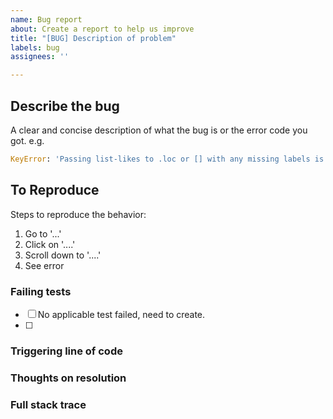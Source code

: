 ```yaml
---
name: Bug report
about: Create a report to help us improve
title: "[BUG] Description of problem"
labels: bug
assignees: ''

---
```


## Describe the bug

A clear and concise description of what the bug is or the error code you got. e.g.

```python
KeyError: 'Passing list-likes to .loc or [] with any missing labels is no longer supported, see https://pandas.pydata.org/pandas-docs/stable/user_guide/indexing.html#deprecate-loc-reindex-listlike'
```

## To Reproduce

Steps to reproduce the behavior:

1. Go to '...'
2. Click on '....'
3. Scroll down to '....'
4. See error

### Failing tests

- [ ] No applicable test failed, need to create.
- [ ]

### Triggering line of code

### Thoughts on resolution

### Full stack trace

